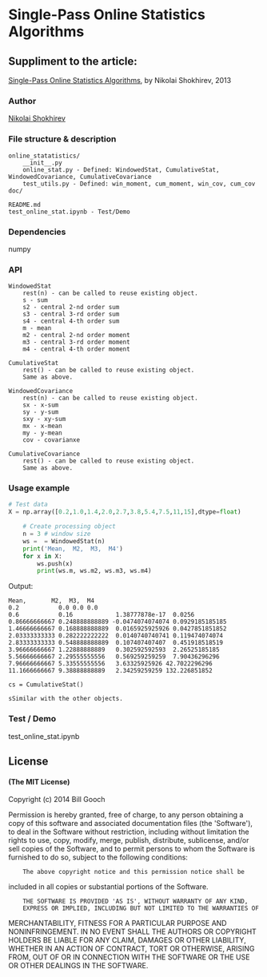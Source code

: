 # Single-Pass Online Statistics Algorithms

## Suppliment to the article:

[Single-Pass Online Statistics Algorithms](http://www.numericalexpert.com/articles/single_pass_stat/ ), 
by Nikolai Shokhirev, 2013

### Author

[Nikolai Shokhirev](http://www.numericalexpert.com/contact.php) 

### File structure & description

    online_statatistics/
        __init__.py
        online_stat.py - Defined: WindowedStat, CumulativeStat, WindowedCovariance, CumulativeCovariance
        test_utils.py - Defined: win_moment, cum_moment, win_cov, cum_cov
    doc/
        
    README.md
    test_online_stat.ipynb - Test/Demo

### Dependencies

numpy

### API

    WindowedStat
        rest(n) - can be called to reuse existing object.
        s - sum
        s2 - central 2-nd order sum
        s3 - central 3-rd order sum
        s4 - central 4-th order sum
        m - mean
        m2 - central 2-nd order moment
        m3 - central 3-rd order moment
        m4 - central 4-th order moment
        
    CumulativeStat
        rest() - can be called to reuse existing object.
        Same as above.
        
    WindowedCovariance
        rest(n) - can be called to reuse existing object.
        sx - x-sum
        sy - y-sum
        sxy - xy-sum
        mx - x-mean
        my - y-mean
        cov - covarianxe
        
    CumulativeCovariance
        rest() - can be called to reuse existing object.
        Same as above.

### Usage example

```python
# Test data
X = np.array([0.2,1.0,1.4,2.0,2.7,3.8,5.4,7.5,11,15],dtype=float)
```

```python
    # Create processing object
    n = 3 # window size
    ws =  = WindowedStat(n)    
    print('Mean,  M2,  M3,  M4')
    for x in X:
        ws.push(x)
        print(ws.m, ws.m2, ws.m3, ws.m4)
```

Output:

    Mean,       M2,  M3,  M4
    0.2           0.0 0.0 0.0
    0.6           0.16            1.38777878e-17  0.0256
    0.86666666667 0.248888888889 -0.0474074074074 0.0929185185185
    1.46666666667 0.168888888889  0.0165925925926 0.0427851851852
    2.03333333333 0.282222222222  0.0140740740741 0.119474074074
    2.83333333333 0.548888888889  0.107407407407  0.451918518519
    3.96666666667 1.22888888889   0.302592592593  2.26525185185
    5.56666666667 2.29555555556   0.569259259259  7.90436296296
    7.96666666667 5.33555555556   3.63325925926 42.7022296296
    11.1666666667 9.38888888889   2.34259259259 132.226851852

    cs = CumulativeStat()
    
    sSimilar with the other objects.

### Test \/ Demo

test_online_stat.ipynb

## License

#### (The MIT License)

Copyright (c) 2014 Bill Gooch

Permission is hereby granted, free of charge, to any person obtaining
a copy of this software and associated documentation files (the
'Software'), to deal in the Software without restriction, including
without limitation the rights to use, copy, modify, merge, publish,
        distribute, sublicense, and/or sell copies of the Software, and to
permit persons to whom the Software is furnished to do so, subject to
the following conditions:

        The above copyright notice and this permission notice shall be
included in all copies or substantial portions of the Software.

        THE SOFTWARE IS PROVIDED 'AS IS', WITHOUT WARRANTY OF ANY KIND,
        EXPRESS OR IMPLIED, INCLUDING BUT NOT LIMITED TO THE WARRANTIES OF
MERCHANTABILITY, FITNESS FOR A PARTICULAR PURPOSE AND NONINFRINGEMENT.
        IN NO EVENT SHALL THE AUTHORS OR COPYRIGHT HOLDERS BE LIABLE FOR ANY
CLAIM, DAMAGES OR OTHER LIABILITY, WHETHER IN AN ACTION OF CONTRACT,
        TORT OR OTHERWISE, ARISING FROM, OUT OF OR IN CONNECTION WITH THE
SOFTWARE OR THE USE OR OTHER DEALINGS IN THE SOFTWARE.









